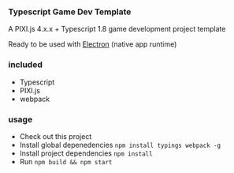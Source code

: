 ### Typescript Game Dev Template

A PIXI.js 4.x.x + Typescript 1.8 game development project template

Ready to be used with [Electron](https://github.com/electron/electron) (native app runtime)

### included
- Typescript
- PIXI.js
- webpack

### usage
* Check out this project
* Install global depenedencies `npm install typings webpack -g`
* Install project dependencies `npm install`
* Run `npm build && npm start`
